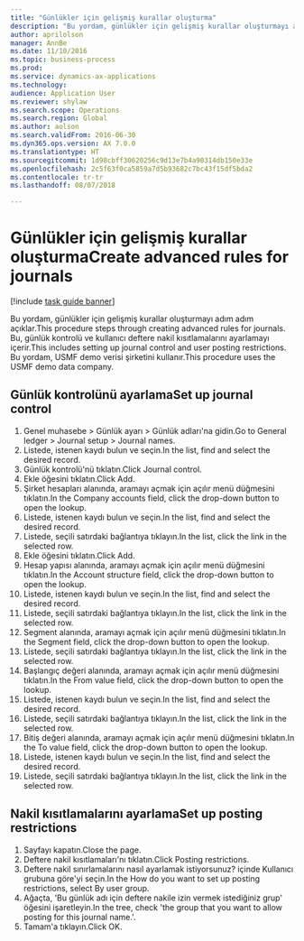 ```yaml
--- 
title: "Günlükler için gelişmiş kurallar oluşturma"
description: "Bu yordam, günlükler için gelişmiş kurallar oluşturmayı adım adım açıklar."
author: aprilolson
manager: AnnBe
ms.date: 11/10/2016
ms.topic: business-process
ms.prod: 
ms.service: dynamics-ax-applications
ms.technology: 
audience: Application User
ms.reviewer: shylaw
ms.search.scope: Operations
ms.search.region: Global
ms.author: aolson
ms.search.validFrom: 2016-06-30
ms.dyn365.ops.version: AX 7.0.0
ms.translationtype: HT
ms.sourcegitcommit: 1d98cbff30620256c9d13e7b4a90314db150e33e
ms.openlocfilehash: 2c5f63f0ca5859a7d5b93682c7bc43f15df5bda2
ms.contentlocale: tr-tr
ms.lasthandoff: 08/07/2018

---
```

# <a name="create-advanced-rules-for-journals"></a><span data-ttu-id="304ba-103">Günlükler için gelişmiş kurallar oluşturma</span><span class="sxs-lookup"><span data-stu-id="304ba-103">Create advanced rules for journals</span></span>

[!include [task guide banner](../../includes/task-guide-banner.md)]

<span data-ttu-id="304ba-104">Bu yordam, günlükler için gelişmiş kurallar oluşturmayı adım adım açıklar.</span><span class="sxs-lookup"><span data-stu-id="304ba-104">This procedure steps through creating advanced rules for journals.</span></span> <span data-ttu-id="304ba-105">Bu, günlük kontrolü ve kullanıcı deftere nakil kısıtlamalarını ayarlamayı içerir.</span><span class="sxs-lookup"><span data-stu-id="304ba-105">This includes setting up journal control and user posting restrictions.</span></span> <span data-ttu-id="304ba-106">Bu yordam, USMF demo verisi şirketini kullanır.</span><span class="sxs-lookup"><span data-stu-id="304ba-106">This procedure uses the USMF demo data company.</span></span>


## <a name="set-up-journal-control"></a><span data-ttu-id="304ba-107">Günlük kontrolünü ayarlama</span><span class="sxs-lookup"><span data-stu-id="304ba-107">Set up journal control</span></span>
1. <span data-ttu-id="304ba-108">Genel muhasebe > Günlük ayarı > Günlük adları'na gidin.</span><span class="sxs-lookup"><span data-stu-id="304ba-108">Go to General ledger > Journal setup > Journal names.</span></span>
2. <span data-ttu-id="304ba-109">Listede, istenen kaydı bulun ve seçin.</span><span class="sxs-lookup"><span data-stu-id="304ba-109">In the list, find and select the desired record.</span></span>
3. <span data-ttu-id="304ba-110">Günlük kontrolü'nü tıklatın.</span><span class="sxs-lookup"><span data-stu-id="304ba-110">Click Journal control.</span></span>
4. <span data-ttu-id="304ba-111">Ekle öğesini tıklatın.</span><span class="sxs-lookup"><span data-stu-id="304ba-111">Click Add.</span></span>
5. <span data-ttu-id="304ba-112">Şirket hesapları alanında, aramayı açmak için açılır menü düğmesini tıklatın.</span><span class="sxs-lookup"><span data-stu-id="304ba-112">In the Company accounts field, click the drop-down button to open the lookup.</span></span>
6. <span data-ttu-id="304ba-113">Listede, istenen kaydı bulun ve seçin.</span><span class="sxs-lookup"><span data-stu-id="304ba-113">In the list, find and select the desired record.</span></span>
7. <span data-ttu-id="304ba-114">Listede, seçili satırdaki bağlantıya tıklayın.</span><span class="sxs-lookup"><span data-stu-id="304ba-114">In the list, click the link in the selected row.</span></span>
8. <span data-ttu-id="304ba-115">Ekle öğesini tıklatın.</span><span class="sxs-lookup"><span data-stu-id="304ba-115">Click Add.</span></span>
9. <span data-ttu-id="304ba-116">Hesap yapısı alanında, aramayı açmak için açılır menü düğmesini tıklatın.</span><span class="sxs-lookup"><span data-stu-id="304ba-116">In the Account structure field, click the drop-down button to open the lookup.</span></span>
10. <span data-ttu-id="304ba-117">Listede, istenen kaydı bulun ve seçin.</span><span class="sxs-lookup"><span data-stu-id="304ba-117">In the list, find and select the desired record.</span></span>
11. <span data-ttu-id="304ba-118">Listede, seçili satırdaki bağlantıya tıklayın.</span><span class="sxs-lookup"><span data-stu-id="304ba-118">In the list, click the link in the selected row.</span></span>
12. <span data-ttu-id="304ba-119">Segment alanında, aramayı açmak için açılır menü düğmesini tıklatın.</span><span class="sxs-lookup"><span data-stu-id="304ba-119">In the Segment field, click the drop-down button to open the lookup.</span></span>
13. <span data-ttu-id="304ba-120">Listede, seçili satırdaki bağlantıya tıklayın.</span><span class="sxs-lookup"><span data-stu-id="304ba-120">In the list, click the link in the selected row.</span></span>
14. <span data-ttu-id="304ba-121">Başlangıç değeri alanında, aramayı açmak için açılır menü düğmesini tıklatın.</span><span class="sxs-lookup"><span data-stu-id="304ba-121">In the From value field, click the drop-down button to open the lookup.</span></span>
15. <span data-ttu-id="304ba-122">Listede, istenen kaydı bulun ve seçin.</span><span class="sxs-lookup"><span data-stu-id="304ba-122">In the list, find and select the desired record.</span></span>
16. <span data-ttu-id="304ba-123">Listede, seçili satırdaki bağlantıya tıklayın.</span><span class="sxs-lookup"><span data-stu-id="304ba-123">In the list, click the link in the selected row.</span></span>
17. <span data-ttu-id="304ba-124">Bitiş değeri alanında, aramayı açmak için açılır menü düğmesini tıklatın.</span><span class="sxs-lookup"><span data-stu-id="304ba-124">In the To value field, click the drop-down button to open the lookup.</span></span>
18. <span data-ttu-id="304ba-125">Listede, istenen kaydı bulun ve seçin.</span><span class="sxs-lookup"><span data-stu-id="304ba-125">In the list, find and select the desired record.</span></span>
19. <span data-ttu-id="304ba-126">Listede, seçili satırdaki bağlantıya tıklayın.</span><span class="sxs-lookup"><span data-stu-id="304ba-126">In the list, click the link in the selected row.</span></span>

## <a name="set-up-posting-restrictions"></a><span data-ttu-id="304ba-127">Nakil kısıtlamalarını ayarlama</span><span class="sxs-lookup"><span data-stu-id="304ba-127">Set up posting restrictions</span></span>
1. <span data-ttu-id="304ba-128">Sayfayı kapatın.</span><span class="sxs-lookup"><span data-stu-id="304ba-128">Close the page.</span></span>
2. <span data-ttu-id="304ba-129">Deftere nakil kısıtlamaları'nı tıklatın.</span><span class="sxs-lookup"><span data-stu-id="304ba-129">Click Posting restrictions.</span></span>
3. <span data-ttu-id="304ba-130">Deftere nakil sınırlamalarını nasıl ayarlamak istiyorsunuz? içinde Kullanıcı grubuna göre'yi seçin.</span><span class="sxs-lookup"><span data-stu-id="304ba-130">In the How do you want to set up posting restrictions, select By user group.</span></span>
4. <span data-ttu-id="304ba-131">Ağaçta, 'Bu günlük adı için deftere nakile izin vermek istediğiniz grup' öğesini işaretleyin.</span><span class="sxs-lookup"><span data-stu-id="304ba-131">In the tree, check 'the group that you want to allow posting for this journal name.'.</span></span>
5. <span data-ttu-id="304ba-132">Tamam'a tıklayın.</span><span class="sxs-lookup"><span data-stu-id="304ba-132">Click OK.</span></span>


